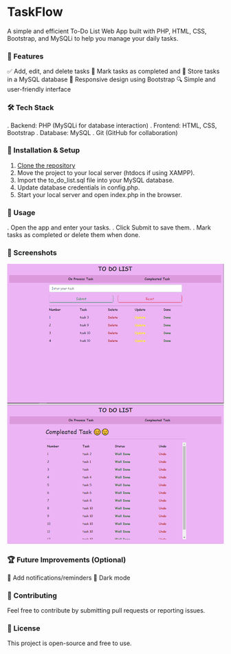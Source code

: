 # TaskFlow
A simple and efficient To-Do List Web App built with PHP, HTML, CSS, Bootstrap, and MySQLi to help you manage your daily tasks.

### 🚀 Features
✅ Add, edit, and delete tasks
📌 Mark tasks as completed and
📆 Store tasks in a MySQL database
📱 Responsive design using Bootstrap
🔍 Simple and user-friendly interface

### 🛠 Tech Stack 

. Backend: PHP (MySQLi for database interaction)
. Frontend: HTML, CSS, Bootstrap
. Database: MySQL
. Git (GitHub for collaboration)

### 📂 Installation & Setup

1. <a href="https://github.com/rahila-hussaini/taskflow.git">Clone the repository</a>
2. Move the project to your local server (htdocs if using XAMPP).
3. Import the to_do_list.sql file into your MySQL database.
4. Update database credentials in config.php.
5. Start your local server and open index.php in the browser.
   
### 🎯 Usage

. Open the app and enter your tasks.
. Click Submit to save them.
. Mark tasks as completed or delete them when done.

### 📸 Screenshots
![TaskFlow Screenshot](screenshot/01.png) <br>
![TaskFlow Screenshot](screenshot/02.png)

### 🏆 Future Improvements (Optional)
🔔 Add notifications/reminders
🌙 Dark mode

### 🤝 Contributing
Feel free to contribute by submitting pull requests or reporting issues.

### 📄 License
This project is open-source and free to use.

